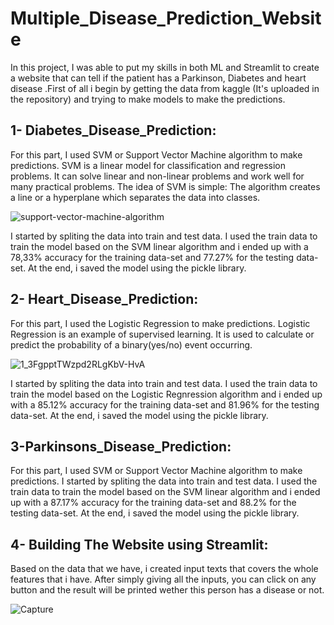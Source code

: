 # Multiple_Disease_Prediction_Website
In this project, I was able to put my skills in both ML and Streamlit to create a website that can tell if the patient has a Parkinson, Diabetes and heart disease .First of all i begin by getting the data from kaggle (It's uploaded in the repository) and trying to make models to make the predictions.

## **1- Diabetes_Disease_Prediction:**
For this part, I used SVM or Support Vector Machine algorithm to make predictions. SVM is a linear model for classification and regression problems. It can solve linear and non-linear problems and work well for many practical problems. The idea of SVM is simple: The algorithm creates a line or a hyperplane which separates the data into classes.


![support-vector-machine-algorithm](https://user-images.githubusercontent.com/103439643/190227796-25e76039-1180-4847-9cb9-8b139f9688cd.png)

 I started by spliting the data into train and test data. I used the train data to train the model based on the SVM linear algorithm and i ended up with a 78,33% accuracy for the training data-set and 77.27% for the testing data-set. At the end, i saved the model using the pickle library.
 
## **2- Heart_Disease_Prediction:**
For this part, I used the  Logistic Regression to make predictions. Logistic Regression is an example of supervised learning. It is used to calculate or predict the probability of a binary(yes/no) event occurring.

![1_3FgpptTWzpd2RLgKbV-HvA](https://user-images.githubusercontent.com/103439643/194719077-60cec236-b7c5-45d4-a4ba-7fb52d70c4ad.jpg)

 I started by spliting the data into train and test data. I used the train data to train the model based on the Logistic Regnression algorithm and i ended up with a 85.12% accuracy for the training data-set and 81.96% for the testing data-set. At the end, i saved the model using the pickle library.
 
 ## **3-Parkinsons_Disease_Prediction:**
 For this part, I used SVM or Support Vector Machine algorithm to make predictions.
 I started by spliting the data into train and test data. I used the train data to train the model based on the SVM linear algorithm and i ended up with a 87.17% accuracy for the training data-set and 88.2% for the testing data-set. At the end, i saved the model using the pickle library.
 
  
 ## **4- Building The Website using Streamlit:**
 Based on the data that we have, i created input texts that covers the whole features that i have. After simply giving all the inputs, you can click on any button and the result will be printed wether this person has a disease or not.
 
 ![Capture](https://user-images.githubusercontent.com/103439643/194719738-5a0e15a1-a3e7-428e-9947-a44cb2006c12.PNG)


